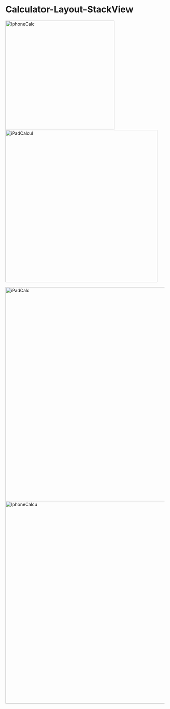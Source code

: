 # Calculator-Layout-StackView

<img width="345" alt="IphoneCalc" src="https://user-images.githubusercontent.com/43841583/72621764-ec226500-3952-11ea-9bb9-10127e3da633.png"> <img width="481" alt="iPadCalcul" src="https://user-images.githubusercontent.com/43841583/72621765-ecbafb80-3952-11ea-80c2-3740f7b8ccb7.png">

<img width="675" alt="iPadCalc" src="https://user-images.githubusercontent.com/43841583/72621801-00666200-3953-11ea-888a-975c993557c4.png"><img width="640" alt="IphoneCalcu" src="https://user-images.githubusercontent.com/43841583/72621802-00fef880-3953-11ea-84e0-e28b1a195b8b.png">
